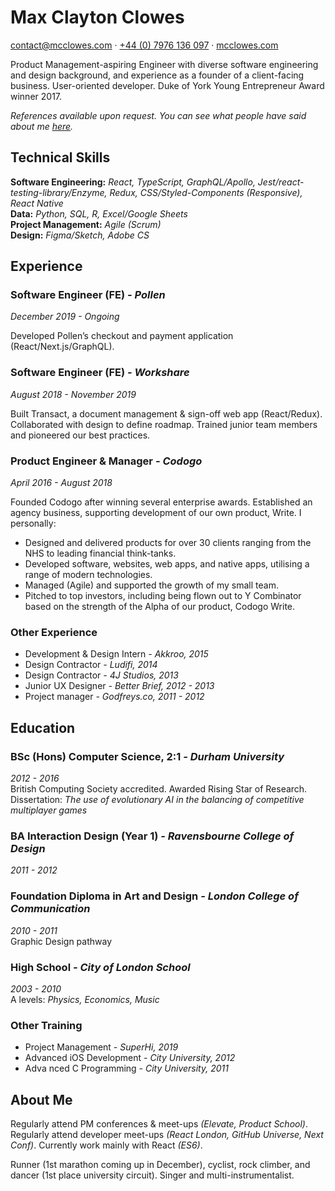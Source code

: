 <div class="page" id="p1"><h1 id="max-clayton-clowes">Max Clayton Clowes</h1>
<p><a href="mailto:contact@mcclowes.com">contact@mcclowes.com</a> · <a href="tel:+447976136097">+44 (0) 7976 136 097</a> · <a href="https://mcclowes.com">mcclowes.com</a></p>
 <p>Product Management-aspiring Engineer with diverse software engineering and design background, and experience as a founder of a client-facing business. User-oriented developer. Duke of York Young Entrepreneur Award winner 2017.</p>
<p><em>References available upon request. You can see what people have said about me <a href="https://github.com/mcclowes/mcclowes/blob/master/recommendations.md">here</a>.</em></p>
<h2 id="technical-skills">Technical Skills</h2>
<p><strong>Software Engineering:</strong> <em>React, TypeScript, GraphQL/Apollo, Jest/react-testing-library/Enzyme, Redux, CSS/Styled-Components (Responsive), React Native</em><br><strong>Data:</strong> <em>Python, SQL, R, Excel/Google Sheets</em><br><strong>Project Management:</strong> <em>Agile (Scrum)</em><br><strong>Design:</strong> <em>Figma/Sketch, Adobe CS</em></p>
 <h2 id="experience">Experience</h2>
<h3 id="software-engineer-fe---pollen">Software Engineer (FE) <em>- Pollen</em></h3>
<p><em>December 2019 - Ongoing</em></p>
<p>Developed Pollen’s checkout and payment application (React/Next.js/GraphQL).</p>
<h3 id="software-engineer-fe---workshare">Software Engineer (FE) <em>- Workshare</em></h3>
<p><em>August 2018 - November 2019</em></p>
<p>Built Transact, a document management &amp; sign-off web app (React/Redux). Collaborated with design to define roadmap. Trained junior team members and pioneered our best practices.</p>
<h3 id="product-engineer--manager---codogo">Product Engineer &amp; Manager <em>- Codogo</em></h3>
<p><em>April 2016 - August 2018</em></p>
<p>Founded Codogo after winning several enterprise awards. Established an agency business, supporting development of our own product, Write. I personally:</p>
<ul>
<li>Designed and delivered products for over 30 clients ranging from the NHS to leading financial think-tanks.</li>
<li>Developed software, websites, web apps, and native apps, utilising a range of modern technologies.</li>
<li>Managed (Agile) and supported the growth of my small team.</li>
<li>Pitched to top investors, including being flown out to Y Combinator based on the strength of the Alpha of our product, Codogo Write.</li>
</ul>
<p></div> <div class="page" id="p2"></p>
<h3 id="other-experience">Other Experience</h3>
<ul>
<li>Development &amp; Design Intern <em>- Akkroo, 2015</em></li>
<li>Design Contractor <em>- Ludifi, 2014</em></li>
<li>Design Contractor <em>- 4J Studios, 2013</em></li>
<li>Junior UX Designer <em>- Better Brief, 2012 - 2013</em></li>
<li>Project manager <em>- Godfreys.co, 2011 - 2012</em></li>
</ul>
 <h2 id="education">Education</h2>
<h3 id="bsc-hons-computer-science-21---durham-university">BSc (Hons) Computer Science, 2:1 <em>- Durham University</em></h3>
<p><em>2012 - 2016</em><br>British Computing Society accredited. Awarded Rising Star of Research.<br>Dissertation: <em>The use of evolutionary AI in the balancing of competitive multiplayer games</em></p>
<h3 id="ba-interaction-design-year-1---ravensbourne-college-of-design">BA Interaction Design (Year 1) <em>- Ravensbourne College of Design</em></h3>
<p><em>2011 - 2012</em></p>
<h3 id="foundation-diploma-in-art-and-design---london-college-of-communication">Foundation Diploma in Art and Design <em>- London College of Communication</em></h3>
<p><em>2010 - 2011</em><br>Graphic Design pathway</p>
<h3 id="high-school---city-of-london-school">High School <em>- City of London School</em></h3>
<p><em>2003 - 2010</em><br>A levels: <em>Physics, Economics, Music</em></p>
<h3 id="other-training">Other Training</h3>
<ul>
<li>Project Management <em>- SuperHi, 2019</em></li>
<li>Advanced iOS Development <em>- City University, 2012</em></li>
<li>Adva nced C Programming <em>- City University, 2011</em></li>
</ul>
 <h2 id="about-me">About Me</h2>
<p>Regularly attend PM conferences &amp; meet-ups <em>(Elevate, Product School)</em>. Regularly attend developer meet-ups <em>(React London, GitHub Universe, Next Conf)</em>. Currently work mainly with React <em>(ES6)</em>.</p>
<p>Runner (1st marathon coming up in December), cyclist, rock climber, and dancer (1st place university circuit). Singer and multi-instrumentalist.</p>
</div>